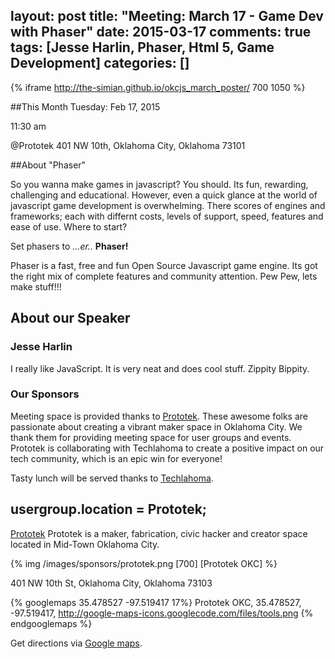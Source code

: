 layout: post
title: "Meeting: March 17 - Game Dev with Phaser"
date: 2015-03-17
comments: true
tags: [Jesse Harlin, Phaser, Html 5, Game Development]
categories: []
---


<style>
  iframe {
    display: block;
    margin: 0 auto;
  }
</style>

{% iframe http://the-simian.github.io/okcjs_march_poster/ 700 1050 %}


##This Month
Tuesday: Feb 17, 2015

11:30 am

@Prototek
401 NW 10th,
Oklahoma City, Oklahoma
73101


##About "Phaser"

So you wanna make games in javascript? You should. Its fun, rewarding, challenging and educational. However, even a quick glance at the world of javascript game development is overwhelming. There scores of engines and frameworks; each with differnt costs, levels of support, speed, features and ease of use. Where to start?

Set phasers to *...er..* **Phaser!**

Phaser is a fast, free and fun Open Source Javascript game engine. Its got the right mix of complete features and community attention. Pew Pew, lets make stuff!!!

## About our Speaker

### Jesse Harlin
I really like JavaScript. It is very neat and does cool stuff. Zippity Bippity.

<!-- more -->

### Our Sponsors
Meeting space is provided thanks to [Prototek](http://www.prototekokc.com). These awesome folks are passionate about creating a vibrant maker space in Oklahoma City. We thank them for providing meeting space for user groups and events. Prototek is collaborating with Techlahoma to create a positive impact on our tech community, which is an epic win for everyone!

Tasty lunch will be served thanks to [Techlahoma](http://techlahoma.org/).

## usergroup.location = Prototek;

[Prototek](http://prototekokc.com/) Prototek is a maker, fabrication, civic hacker and creator space located in Mid-Town Oklahoma City.

{% img  /images/sponsors/prototek.png [700] [Prototek OKC] %}

401 NW 10th St, Oklahoma City, Oklahoma 73103

{% googlemaps 35.478527 -97.519417 17%}
  Prototek OKC, 35.478527, -97.519417, http://google-maps-icons.googlecode.com/files/tools.png
{% endgooglemaps %}

Get directions via [Google maps](https://www.google.com/maps/place/401+NW+10th+St/@35.478527,-97.519417,17z/data=!3m1!4b1!4m2!3m1!1s0x87b21733fd30d655:0xce3a1cd9b95c8415).
